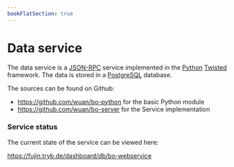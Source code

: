 ```yaml
---
bookFlatSection: true
---
```

# Data service

The data service is a [JSON-RPC](http://www.jsonrpc.org/) service implemented in the [Python](https://www.python.org/) [Twisted](https://twistedmatrix.com/) framework. The data is stored in a [PostgreSQL](https://www.postgresql.org/) database.

The sources can be found on Github:

-   <https://github.com/wuan/bo-python> for the basic Python module
-   <https://github.com/wuan/bo-server> for the Service implementation

### Service status

The current state of the service can be viewed here:

<https://fujin.tryb.de/dashboard/db/bo-webservice>